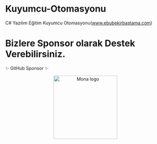 # Kuyumcu-Otomasyonu
C# Yazılım Eğitim Kuyumcu Otomasyonu(www.ebubekirbastama.com)

# Bizlere Sponsor olarak Destek Verebilirsiniz.

✨ GitHub Sponsor ✨
<p align="center" dir="auto">
	<a target="_blank" rel="noopener noreferrer nofollow" href="https://github.com/sponsors/ebubekirbastama">
  <img src="https://camo.githubusercontent.com/dec0683928f7db306904f8ea2e7c0d81ca83800fe09fcd5ac792c962eaee02dc/68747470733a2f2f6769746875622e6769746875626173736574732e636f6d2f696d616765732f6d6f64756c65732f736974652f73706f6e736f72732f6c6f676f2d6d6f6e612e737667" height="200" width="200" alt="Mona logo" data-canonical-src="https://github.githubassets.com/images/modules/site/sponsors/logo-mona.svg" style="max-width: 100%;"></a>
</p>

